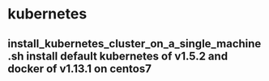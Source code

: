 # kubernetes


## install_kubernetes_cluster_on_a_single_machine.sh install default kubernetes of v1.5.2 and docker of v1.13.1 on centos7
